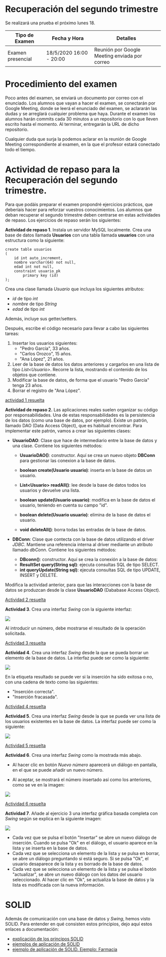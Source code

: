 # Recuperación del segundo trimestre

Se realizará una prueba el próximo lunes 18.

| Tipo de Examen | Fecha y Hora | Detalles |
|------|----------------|--------------|
| Examen presencial | 18/5/2020 16:00 - 20:00 | Reunión por Google Meeting enviada por correo |

# Procedimiento del examen

Poco antes del examen, se enviará un documento por correo con el enunciado. Los alumnos que vayan a hacer el examen, se conectarán por Google Meeting, donde se leerá el enunciado del examen, se aclararán las dudas y se arreglará cualquier problema que haya. Durante el examen los alumnos harán commits cada 30 minutos a un repositorio con lo que lleven escrito hasta el momento. Al terminar, entregarán la URL de dicho repositorio.

Cualquier duda que surja la podemos aclarar en la reunión de Google Meeting correspondiente al examen, en la que el profesor estará conectado todo el tiempo.

# Actividad de repaso para la Recuperación del segundo trimestre.

Para que podáis preparar el examen propondré ejercicios prácticos, que deberíais hacer para reforzar vuestros conocimientos. Los alumnos que deban recuperar el segundo trimestre deben centrarse en estas actividades de repaso. Los ejercicios de repaso serán los siguientes:

**Actividad de repaso 1**. Instala un servidor MySQL localmente. Crea una base de datos llamada **Usuarios** con una tabla llamada **usuarios** con una estructura como la siguiente:

```
create table usuarios
(
	id int auto_increment,
	nombre varchar(64) not null,
	edad int not null,
	constraint usuario_pk
		primary key (id)
);
```
Crea una clase llamada *Usuario* que incluya los siguientes atributos:
- *id* de tipo *int*
- *nombre* de tipo *String*
- *edad* de tipo *int*

Además, incluye sus getter/setters. 

Después, escribe el código necesario para llevar a cabo las siguientes tareas:

1. Insertar los usuarios siguientes:
    - "Pedro García", 33 años.
    - "Carlos Orozco", 15 años.
    - "Ana López", 21 años.
2. Leer de la base de datos los datos anteriores y cargarlos en una lista de tipo *List\<Usuario>*. Recorre la lista, mostrando el contenido de los objetos que contiene.
3. Modificar la base de datos, de forma que el usuario "Pedro García" tenga 23 años. 
4. Borrar el registro de "Ana López".

[actividad 1 resuelta](Recuperaciones/act1_repaso_swing.zip)

**Actividad de repaso 2.** Las aplicaciones reales suelen organizar su código por responsabilidades. Una de estas responsabilidades es la persistencia de los datos (como una base de datos, por ejemplo). Existe un patrón, llamado DAO (Data Access Object), que es habitual encontrar. Para implementar este patrón, vamos a crear las siguientes clases:

- **UsuarioDAO**: Clase que hace de intermediario entre la base de datos y una clase. Contiene los siguientes métodos:
    - **UsuarioDAO()**: constructor. Aquí se crea un nuevo objeto **DBConn** para gestionar las conexion a la base de datos.
    - **boolean create(Usuario usuario)**: inserta en la base de datos un usuario.
    - **List\<Usuario> readAll()**: lee desde la base de datos todos los usuarios y devuelve una lista.

    - **boolean update(Usuario usuario)**: modifica en la base de datos el usuario, teniendo en cuenta su campo "id".
    - **boolean delete(Usuario usuario)**: elimina de la base de datos el usuario.
    - **void deleteAll()**: borra todas las entradas de la base de datos.

- **DBConn**: Clase que contecta con la base de datos utilizando el driver *JDBC*. Mantiene una referencia interna al driver mediante un atributo llamado *dbConn*. Contiene los siguientes métodos:
    - **DBconn()**: constructor. Aquí se crea la conexión a la base de datos:
    - **ResultSet query(String sql)**: ejecuta consultas SQL de tipo SELECT.
    - **int queryUpdate(String sql)**: ejecuta consultas SQL de tipo UPDATE, INSERT y DELETE.

Modifica la actividad anterior, para que las interacciones con la base de datos se produzcan desde la clase **UsuarioDAO** (Dababase Access Object).

[Actividad 2 resuelta](Recuperaciones/act2_repaso_swing.zip)

**Actividad 3**. Crea una interfaz *Swing* con la siguiente interfaz:

![](Recuperaciones/act3_repaso_swing.png)

Al introducir un número, debe mostrarse el resultado de la operación solicitada.

[Actividad 3 resuelta](Recuperaciones/act3_repaso_swing.zip)

**Actividad 4**. Crea una interfaz *Swing* desde la que se pueda borrar un elemento de la base de datos. La interfaz puede ser como la siguiente:

![](Recuperaciones/act4_repaso_swing.png)

En la etiqueta resultado se puede ver si la inserción ha sido exitosa o no, con una cadena de texto como las siguientes:
- "Inserción correcta".
- "Inserción fracasada".

[Actividad 4 resuelta](Recuperaciones/act4_repaso_swing.zip)

**Actividad 5**. Crea una interfaz *Swing* desde la que se pueda ver una lista de los usuarios existentes en la base de datos. La interfaz puede ser como la siguiente:

![](Recuperaciones/act5_repaso_swing.png)

[Actividad 5 resuelta](Recuperaciones/act5_repaso_swing.zip)

**Actividad 6**. Crea una interfaz *Swing* como la mostrada más abajo.

- Al hacer clic en botón *Nuevo número* aparecerá un diálogo en pantalla, en el que se puede añadir un nuevo número.

- Al aceptar, se mostrará el número insertado así como los anteriores, como se ve en la imagen:

![](Recuperaciones/act6_repaso_swing.png)

[Actividad 6 resuelta](Recuperaciones/act6_repaso_swing.zip)

**Actividad 7**. Añade al ejercicio 3 una interfaz gráfica basada completa con *Swing* según se explica en la siguiente imagen:

![](Recuperaciones/act7_repaso_swing.png)

- Cada vez que se pulsa el botón "Insertar" se abre un nuevo diálogo de inserción. Cuando se pulsa "Ok" en el diálogo, el usuario aparece en la lista y se inserta en la base de datos.
- Cada vez que se selecciona un elemento de la lista y se pulsa en borrar, se abre un diálogo preguntando si está seguro. Si se pulsa "Ok", el usuario desaparece de la lista y es borrado de la base de datos.
- Cada vez que se selecciona un elemento de la lista y se pulsa el botón "actualizar", se abre un nuevo diálogo con los datos del usuario seleccionado. Al hacer clic en "Ok", se actualiza la base de datos y la lista es modificada con la nueva información.

# SOLID

Además de comunicación con una base de datos y *Swing*, hemos visto SOLID. Para entender en qué consisten estos principios, dejo aquí estos enlaces a documentación:

- [explicación de los principos SOLID](https://github.com/MauricioMatamala/Programacion/blob/master/Patrones%20de%20dise%C3%B1o/README.md)
- [ejemplos de aplicación de SOLID](Recuperaciones/resumen-ejemplos-SOLID.pdf)
- [ejemplo de aplicación de SOLID. Ejemplo: Farmacia](Recuperacioes/ejemplo_solid_farmacia.pdf)

